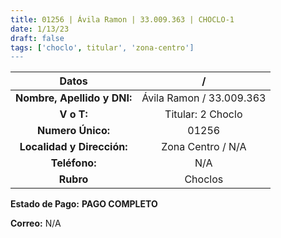```yaml
---
title: 01256 | Ávila Ramon | 33.009.363 | CHOCLO-1
date: 1/13/23
draft: false
tags: ['choclo', titular', 'zona-centro']
---
```


|          **Datos**          |             /            |
|:---------------------------:|:------------------------:|
| **Nombre, Apellido y DNI:** | Ávila Ramon / 33.009.363 |
|          **V o T:**         |     Titular: 2 Choclo    |
|      **Numero Único:**      |           01256          |
|  **Localidad y Dirección:** |     Zona Centro / N/A    |
|        **Teléfono:**        |            N/A           |
|          **Rubro**          |          Choclos         |

**Estado de Pago:** **PAGO COMPLETO**

**Correo:** N/A
